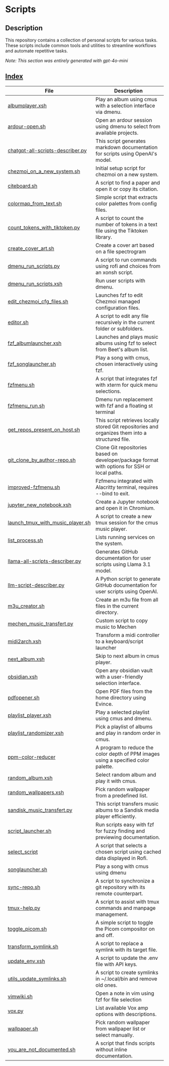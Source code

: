 # Scripts

## Description

<!-- llm_generated_output_start -->

This repository contains a collection of personal scripts for various tasks. These scripts include common tools and utilities to streamline workflows and automate repetitive tasks.

<!-- llm_generated_output_end -->

*Note: This section was entirely generated with gpt-4o-mini*

## [Index](docs/index.md)

<!-- table_start -->

| File | Description |
| --- | --- |
| [albumplayer.xsh](docs/scripts/albumplayer.xsh.md) | Play an album using cmus with a selection interface via dmenu. |
| [ardour-open.sh](docs/scripts/ardour-open.sh.md) | Open an ardour session using dmenu to select from available projects. |
| [chatgpt-all-scripts-describer.py](docs/scripts/chatgpt-all-scripts-describer.py.md) | This script generates markdown documentation for scripts using OpenAI's model. |
| [chezmoi_on_a_new_system.sh](docs/scripts/chezmoi_on_a_new_system.sh.md) | Initial setup script for chezmoi on a new system. |
| [citeboard.sh](docs/scripts/citeboard.sh.md) | A script to find a paper and open it or copy its citation. |
| [colormap_from_text.sh](docs/scripts/colormap_from_text.sh.md) | Simple script that extracts color palettes from config files. |
| [count_tokens_with_tiktoken.py](docs/scripts/count_tokens_with_tiktoken.py.md) | A script to count the number of tokens in a text file using the Tiktoken library. |
| [create_cover_art.sh](docs/scripts/create_cover_art.sh.md) | Create a cover art based on a file spectrogram |
| [dmenu_run_scripts.py](docs/scripts/dmenu_run_scripts.py.md) | A script to run commands using rofi and choices from an xonsh script. |
| [dmenu_run_scripts.xsh](docs/scripts/dmenu_run_scripts.xsh.md) | Run user scripts with dmenu. |
| [edit_chezmoi_cfg_files.sh](docs/scripts/edit_chezmoi_cfg_files.sh.md) | Launches fzf to edit Chezmoi managed configuration files. |
| [editor.sh](docs/scripts/editor.sh.md) | A script to edit any file recursively in the current folder or subfolders. |
| [fzf_albumlauncher.xsh](docs/scripts/fzf_albumlauncher.xsh.md) | Launches and plays music albums using fzf to select from Beet's album list. |
| [fzf_songlauncher.sh](docs/scripts/fzf_songlauncher.sh.md) | Play a song with cmus, chosen interactively using fzf. |
| [fzfmenu.sh](docs/scripts/fzfmenu.sh.md) | A script that integrates fzf with xterm for quick menu selections. |
| [fzfmenu_run.sh](docs/scripts/fzfmenu_run.sh.md) | Dmenu run replacement with fzf and a floating st terminal |
| [get_repos_present_on_host.sh](docs/scripts/get_repos_present_on_host.sh.md) | This script retrieves locally stored Git repositories and organizes them into a structured file. |
| [git_clone_by_author-repo.sh](docs/scripts/git_clone_by_author-repo.sh.md) | Clone Git repositories based on developer/package format with options for SSH or local paths. |
| [improved-fzfmenu.sh](docs/scripts/improved-fzfmenu.sh.md) | Fzfmenu integrated with Alacritty terminal, requires --bind to exit. |
| [jupyter_new_notebook.xsh](docs/scripts/jupyter_new_notebook.xsh.md) | Create a Jupyter notebook and open it in Chromium. |
| [launch_tmux_with_music_player.sh](docs/scripts/launch_tmux_with_music_player.sh.md) | A script to create a new tmux session for the cmus music player. |
| [list_process.sh](docs/scripts/list_process.sh.md) | Lists running services on the system. |
| [llama-all-scripts-describer.py](docs/scripts/llama-all-scripts-describer.py.md) | Generates GitHub documentation for user scripts using Llama 3.1 model. |
| [llm-script-describer.py](docs/scripts/llm-script-describer.py.md) | A Python script to generate GitHub documentation for user scripts using OpenAI. |
| [m3u_creator.sh](docs/scripts/m3u_creator.sh.md) | Create an m3u file from all files in the current directory. |
| [mechen_music_transfert.py](docs/scripts/mechen_music_transfert.py.md) | Custom script to copy music to Mechen |
| [midi2arch.xsh](docs/scripts/midi2arch.xsh.md) | Transform a midi controller to a keyboard/script launcher |
| [next_album.xsh](docs/scripts/next_album.xsh.md) | Skip to next album in cmus player. |
| [obsidian.xsh](docs/scripts/obsidian.xsh.md) | Open any obsidian vault with a user-friendly selection interface. |
| [pdfopener.sh](docs/scripts/pdfopener.sh.md) | Open PDF files from the home directory using Evince. |
| [playlist_player.xsh](docs/scripts/playlist_player.xsh.md) | Play a selected playlist using cmus and dmenu. |
| [playlist_randomizer.xsh](docs/scripts/playlist_randomizer.xsh.md) | Pick a playlist of albums and play in random order in cmus. |
| [ppm-color-reducer](docs/scripts/ppm-color-reducer.md) | A program to reduce the color depth of PPM images using a specified color palette. |
| [random_album.xsh](docs/scripts/random_album.xsh.md) | Select random album and play it with cmus. |
| [random_wallpapers.xsh](docs/scripts/random_wallpapers.xsh.md) | Pick random wallpaper from a predefined list. |
| [sandisk_music_transfert.py](docs/scripts/sandisk_music_transfert.py.md) | This script transfers music albums to a Sandisk media player efficiently. |
| [script_launcher.sh](docs/scripts/script_launcher.sh.md) | Run scripts easy with fzf for fuzzy finding and previewing documentation. |
| [select_script](docs/scripts/select_script.md) | A script that selects a chosen script using cached data displayed in Rofi. |
| [songlauncher.sh](docs/scripts/songlauncher.sh.md) | Play a song with cmus using dmenu |
| [sync-repo.sh](docs/scripts/sync-repo.sh.md) | A script to synchronize a git repository with its remote counterpart. |
| [tmux-help.py](docs/scripts/tmux-help.py.md) | A script to assist with tmux commands and manpage management. |
| [toggle_picom.sh](docs/scripts/toggle_picom.sh.md) | A simple script to toggle the Picom compositor on and off. |
| [transform_symlink.sh](docs/scripts/transform_symlink.sh.md) | A script to replace a symlink with its target file. |
| [update_env.xsh](docs/scripts/update_env.xsh.md) | A script to update the .env file with API keys. |
| [utils_update_symlinks.sh](docs/scripts/utils_update_symlinks.sh.md) | A script to create symlinks in ~/.local/bin and remove old ones. |
| [vimwiki.sh](docs/scripts/vimwiki.sh.md) | Open a note in vim using fzf for file selection |
| [vox.py](docs/scripts/vox.py.md) | List available Vox amp options with descriptions. |
| [wallpaper.sh](docs/scripts/wallpaper.sh.md) | Pick random wallpaper from wallpaper list or select manually. |
| [you_are_not_documented.sh](docs/scripts/you_are_not_documented.sh.md) | A script that finds scripts without inline documentation. |

<!-- table_end -->
